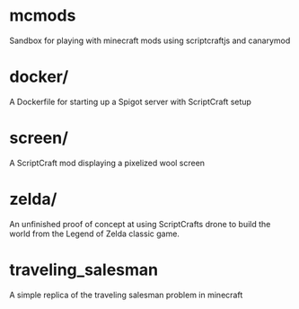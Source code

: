 # mcmods
Sandbox for playing with minecraft mods using scriptcraftjs and canarymod

# docker/
A Dockerfile for starting up a Spigot server with ScriptCraft setup

# screen/
A ScriptCraft mod displaying a pixelized wool screen

# zelda/
An unfinished proof of concept at using ScriptCrafts drone to build the world from the Legend of Zelda classic game.

# traveling_salesman
A simple replica of the traveling salesman problem in minecraft
